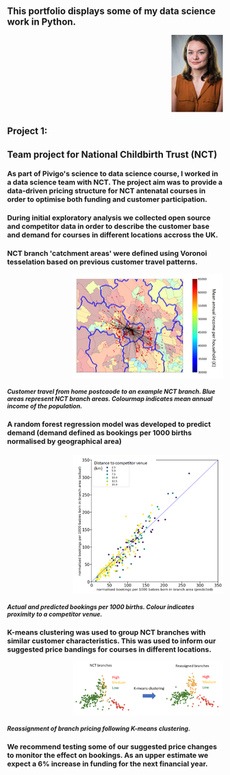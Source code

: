 ## This portfolio displays some of my data science work in Python.

<p align="right">
  <img width="120" src="RachelCooper_photo.png">
</p>



## Project 1:
## Team project for National Childbirth Trust (NCT)
<!-- ### Description -->
### As part of Pivigo's science to data science course, I worked in a data science team with NCT. The project aim was to provide a data-driven pricing structure for NCT antenatal courses in order to optimise both funding and customer participation.

### During initial exploratory analysis we collected open source and competitor data in order to describe the customer base and demand for courses in different locations accross the UK.

### NCT branch 'catchment areas' were defined using Voronoi tesselation based on previous customer travel patterns.

<p align="right">
  <img width="350" src="customer_travel.png">
</p>

##### Customer travel from home postcaode to an example NCT branch. Blue areas represent NCT branch areas. Colourmap indicates mean annual income of the population.

### A random forest regression model was developed to predict demand (demand defined as bookings per 1000 births normalised by geographical area)
###

<p align="right">
  <img width="350" src="competitor_distance.png">
</p>

##### Actual and predicted bookings per 1000 births. Colour indicates proximity to a competitor venue.

### K-means clustering was used to group NCT branches with similar customer characteristics. This was used to inform our suggested price bandings for courses in different locations.

<p align="right">
  <img width="350" src="kmeans_branches.png">
</p>

##### Reassignment of branch pricing following K-means clustering.

### We recommend testing some of our suggested price changes to monitor the effect on bookings. As an upper estimate we expect a 6% increase in funding for the next financial year. 
<!-- ### images -->

<!-- ## Project 2: -->
<!-- ## Government petitions -->
<!-- ### Description -->
<!-- ### images -->